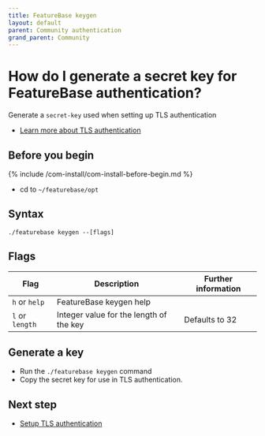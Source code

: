 ```yaml
---
title: FeatureBase keygen
layout: default
parent: Community authentication
grand_parent: Community
---
```


# How do I generate a secret key for FeatureBase authentication?

Generate a `secret-key` used when setting up TLS authentication

* [Learn more about TLS authentication](/docs/community/com-config-auth/com-config-tls-auth)

## Before you begin

{% include /com-install/com-install-before-begin.md %}
* cd to `~/featurebase/opt`

## Syntax

```
./featurebase keygen --[flags]
```

## Flags

| Flag | Description | Further information |
|---|---|---|
| `h` or `help` | FeatureBase keygen help |
| `l` or `length` | Integer value for the length of the key | Defaults to 32 |

## Generate a key

* Run the `./featurebase keygen` command
* Copy the secret key for use in TLS authentication.

## Next step

* [Setup TLS authentication](/docs/community/com-config-auth/com-config-tls-auth)
